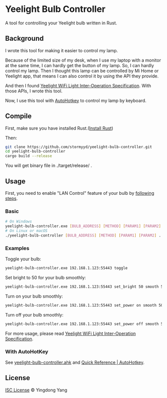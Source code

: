 Yeelight Bulb Controller
=======================

A tool for controlling your Yeelight bulb written in Rust.

## Background

I wrote this tool for making it easier to control my lamp.

Because of the limited size of my desk, when I use my laptop with a monitor at the same time, I can hardly get the button of my lamp. So, I can hardly control my lamp. Then I thought this lamp can be controlled by Mi Home or Yeelight app, that means I can also control it by using the API they provide.

And then I found [Yeelight WiFi Light Inter-Operation Specification](https://www.yeelight.com/download/Yeelight_Inter-Operation_Spec.pdf). With those APIs, I wrote this tool.

Now, I use this tool with [AutoHotkey](https://www.autohotkey.com/) to control my lamp by keyboard.

## Compile

First, make sure you have installed Rust.([Install Rust](https://www.rust-lang.org/tools/install))

Then:

```bash
git clone https://github.com/stormyyd/yeelight-bulb-controller.git
cd yeelight-bulb-controller
cargo build --release
```

You will get binary file in ./target/release/ .

## Usage

First, you need to enable "LAN Control" feature of your bulb by [following steps](https://www.yeelight.com/faqs/lan_control).

### Basic

```bash
# On Windows
yeelight-bulb-controller.exe [BULB_ADDRESS] [METHOD] [PARAM1] [PARAM2] ...
# On Linux or macOS
./yeelight-bulb-controller [BULB_ADDRESS] [METHOD] [PARAM1] [PARAM2] ...
```

### Examples

Toggle your bulb:

```bash
yeelight-bulb-controller.exe 192.168.1.123:55443 toggle
```

Set bright to 50 for your bulb smoothly:

```bash
yeelight-bulb-controller.exe 192.168.1.123:55443 set_bright 50 smooth 500
```

Turn on your bulb smoothly:

```bash
yeelight-bulb-controller.exe 192.168.1.123:55443 set_power on smooth 500
```

Turn off your bulb smoothly:

```bash
yeelight-bulb-controller.exe 192.168.1.123:55443 set_power off smooth 500
```

For more usage, please read [Yeelight WiFi Light Inter-Operation Specification](https://www.yeelight.com/download/Yeelight_Inter-Operation_Spec.pdf).

### With AutoHotKey

See [yeelight-bulb-controller.ahk](/ahk/yeelight-bulb-controller.ahk) and [Quick Reference | AutoHotkey](https://www.autohotkey.com/docs/AutoHotkey.htm).

## License

[ISC License](LICENSE) © Yingdong Yang
